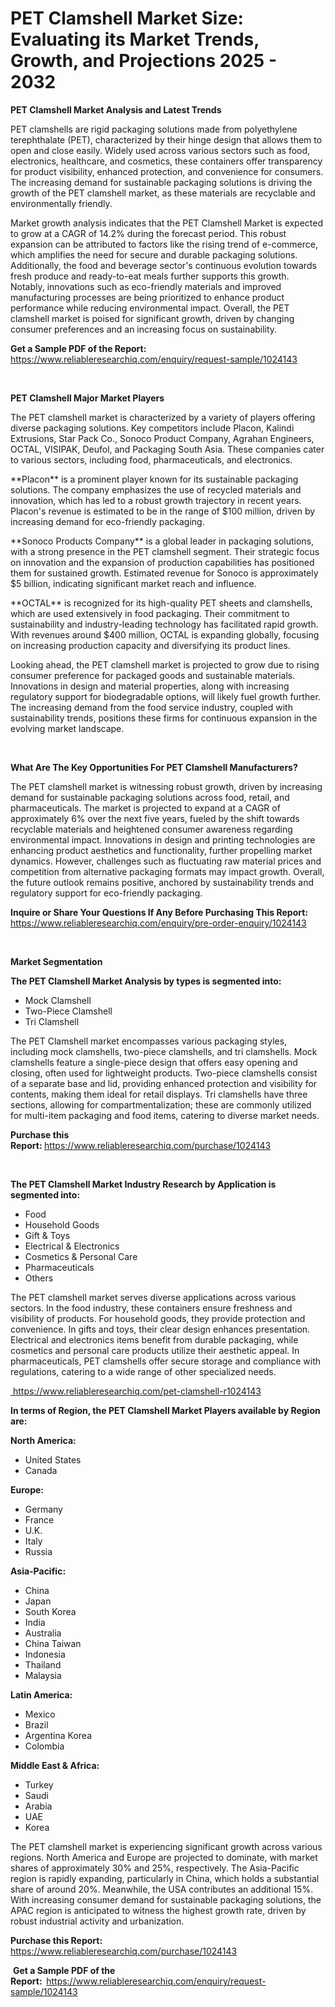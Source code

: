 <p><h1>PET Clamshell Market Size: Evaluating its Market Trends, Growth, and Projections 2025 - 2032</h1></p><p><strong>PET Clamshell Market Analysis and Latest Trends</strong></p>
<p><p>PET clamshells are rigid packaging solutions made from polyethylene terephthalate (PET), characterized by their hinge design that allows them to open and close easily. Widely used across various sectors such as food, electronics, healthcare, and cosmetics, these containers offer transparency for product visibility, enhanced protection, and convenience for consumers. The increasing demand for sustainable packaging solutions is driving the growth of the PET clamshell market, as these materials are recyclable and environmentally friendly.</p><p>Market growth analysis indicates that the PET Clamshell Market is expected to grow at a CAGR of 14.2% during the forecast period. This robust expansion can be attributed to factors like the rising trend of e-commerce, which amplifies the need for secure and durable packaging solutions. Additionally, the food and beverage sector's continuous evolution towards fresh produce and ready-to-eat meals further supports this growth. Notably, innovations such as eco-friendly materials and improved manufacturing processes are being prioritized to enhance product performance while reducing environmental impact. Overall, the PET clamshell market is poised for significant growth, driven by changing consumer preferences and an increasing focus on sustainability.</p></p>
<p><strong>Get a Sample PDF of the Report:&nbsp;</strong> <a href="https://www.reliableresearchiq.com/enquiry/request-sample/1024143?utm_campaign=2325&utm_medium=2&utm_source=Github&utm_content=ia&utm_term=17042025&utm_id=pet-clamshell">https://www.reliableresearchiq.com/enquiry/request-sample/1024143</a></p>
<p>&nbsp;</p>
<p><strong>PET Clamshell Major Market Players</strong></p>
<p><p>The PET clamshell market is characterized by a variety of players offering diverse packaging solutions. Key competitors include Placon, Kalindi Extrusions, Star Pack Co., Sonoco Product Company, Agrahan Engineers, OCTAL, VISIPAK, Deufol, and Packaging South Asia. These companies cater to various sectors, including food, pharmaceuticals, and electronics.</p><p>**Placon** is a prominent player known for its sustainable packaging solutions. The company emphasizes the use of recycled materials and innovation, which has led to a robust growth trajectory in recent years. Placon's revenue is estimated to be in the range of $100 million, driven by increasing demand for eco-friendly packaging.</p><p>**Sonoco Products Company** is a global leader in packaging solutions, with a strong presence in the PET clamshell segment. Their strategic focus on innovation and the expansion of production capabilities has positioned them for sustained growth. Estimated revenue for Sonoco is approximately $5 billion, indicating significant market reach and influence.</p><p>**OCTAL** is recognized for its high-quality PET sheets and clamshells, which are used extensively in food packaging. Their commitment to sustainability and industry-leading technology has facilitated rapid growth. With revenues around $400 million, OCTAL is expanding globally, focusing on increasing production capacity and diversifying its product lines.</p><p>Looking ahead, the PET clamshell market is projected to grow due to rising consumer preference for packaged goods and sustainable materials. Innovations in design and material properties, along with increasing regulatory support for biodegradable options, will likely fuel growth further. The increasing demand from the food service industry, coupled with sustainability trends, positions these firms for continuous expansion in the evolving market landscape.</p></p>
<p>&nbsp;</p>
<p><strong>What Are The Key Opportunities For PET Clamshell Manufacturers?</strong></p>
<p><p>The PET clamshell market is witnessing robust growth, driven by increasing demand for sustainable packaging solutions across food, retail, and pharmaceuticals. The market is projected to expand at a CAGR of approximately 6% over the next five years, fueled by the shift towards recyclable materials and heightened consumer awareness regarding environmental impact. Innovations in design and printing technologies are enhancing product aesthetics and functionality, further propelling market dynamics. However, challenges such as fluctuating raw material prices and competition from alternative packaging formats may impact growth. Overall, the future outlook remains positive, anchored by sustainability trends and regulatory support for eco-friendly packaging.</p></p>
<p><strong>Inquire or Share Your Questions If Any Before Purchasing This Report:</strong> <a href="https://www.reliableresearchiq.com/enquiry/pre-order-enquiry/1024143?utm_campaign=2325&utm_medium=2&utm_source=Github&utm_content=ia&utm_term=17042025&utm_id=pet-clamshell">https://www.reliableresearchiq.com/enquiry/pre-order-enquiry/1024143</a></p>
<p>&nbsp;</p>
<p><strong>Market Segmentation</strong></p>
<p><strong>The PET Clamshell Market Analysis by types is segmented into:</strong></p>
<p><ul><li>Mock Clamshell</li><li>Two-Piece Clamshell</li><li>Tri Clamshell</li></ul></p>
<p><p>The PET Clamshell market encompasses various packaging styles, including mock clamshells, two-piece clamshells, and tri clamshells. Mock clamshells feature a single-piece design that offers easy opening and closing, often used for lightweight products. Two-piece clamshells consist of a separate base and lid, providing enhanced protection and visibility for contents, making them ideal for retail displays. Tri clamshells have three sections, allowing for compartmentalization; these are commonly utilized for multi-item packaging and food items, catering to diverse market needs.</p></p>
<p><strong>Purchase this Report:&nbsp;</strong><a href="https://www.reliableresearchiq.com/purchase/1024143?utm_campaign=2325&utm_medium=2&utm_source=Github&utm_content=ia&utm_term=17042025&utm_id=pet-clamshell">https://www.reliableresearchiq.com/purchase/1024143</a></p>
<p>&nbsp;</p>
<p><strong>The PET Clamshell Market Industry Research by Application is segmented into:</strong></p>
<p><ul><li>Food</li><li>Household Goods</li><li>Gift & Toys</li><li>Electrical & Electronics</li><li>Cosmetics & Personal Care</li><li>Pharmaceuticals</li><li>Others</li></ul></p>
<p><p>The PET clamshell market serves diverse applications across various sectors. In the food industry, these containers ensure freshness and visibility of products. For household goods, they provide protection and convenience. In gifts and toys, their clear design enhances presentation. Electrical and electronics items benefit from durable packaging, while cosmetics and personal care products utilize their aesthetic appeal. In pharmaceuticals, PET clamshells offer secure storage and compliance with regulations, catering to a wide range of other specialized needs.</p></p>
<p><a href="https://www.reliableresearchiq.com/pet-clamshell-r1024143?utm_campaign=2325&utm_medium=2&utm_source=Github&utm_content=ia&utm_term=17042025&utm_id=pet-clamshell">&nbsp;https://www.reliableresearchiq.com/pet-clamshell-r1024143</a></p>
<p><strong>In terms of Region, the PET Clamshell Market Players available by Region are:</strong></p>
<p>
    <p> <strong> North America: </strong>
        <ul>
            <li>United States</li>
            <li>Canada</li>
        </ul>
        </p> 
    <p> <strong> Europe: </strong>
        <ul>
            <li>Germany</li>
            <li>France</li>
            <li>U.K.</li>
            <li>Italy</li>
            <li>Russia</li>
        </ul>
        </p> 
    <p> <strong> Asia-Pacific: </strong>
        <ul>
            <li>China</li>
            <li>Japan</li>
            <li>South Korea</li>
            <li>India</li>
            <li>Australia</li>
            <li>China Taiwan</li>
            <li>Indonesia</li>
            <li>Thailand</li>
            <li>Malaysia</li>
        </ul>
        </p> 
    <p> <strong> Latin America: </strong>
        <ul>
            <li>Mexico</li>
            <li>Brazil</li>
            <li>Argentina Korea</li>
            <li>Colombia</li>
        </ul>
        </p> 
    <p> <strong> Middle East & Africa: </strong>
        <ul>
            <li>Turkey</li>
            <li>Saudi</li>
            <li>Arabia</li>
            <li>UAE</li>
            <li>Korea</li>
        </ul>
    </p>
    </p>
<p><p>The PET clamshell market is experiencing significant growth across various regions. North America and Europe are projected to dominate, with market shares of approximately 30% and 25%, respectively. The Asia-Pacific region is rapidly expanding, particularly in China, which holds a substantial share of around 20%. Meanwhile, the USA contributes an additional 15%. With increasing consumer demand for sustainable packaging solutions, the APAC region is anticipated to witness the highest growth rate, driven by robust industrial activity and urbanization.</p></p>
<p><strong>Purchase this Report: </strong><a href="https://www.reliableresearchiq.com/purchase/1024143?utm_campaign=2325&utm_medium=2&utm_source=Github&utm_content=ia&utm_term=17042025&utm_id=pet-clamshell">https://www.reliableresearchiq.com/purchase/1024143</a></p>
<p>&nbsp;<strong>Get a Sample PDF of the Report:&nbsp;&nbsp;</strong><a href="https://www.reliableresearchiq.com/enquiry/request-sample/1024143?utm_campaign=2325&utm_medium=2&utm_source=Github&utm_content=ia&utm_term=17042025&utm_id=pet-clamshell">https://www.reliableresearchiq.com/enquiry/request-sample/1024143</a></p>
<p><strong></strong></p>
<p><p></p><p></p><p></p></p>